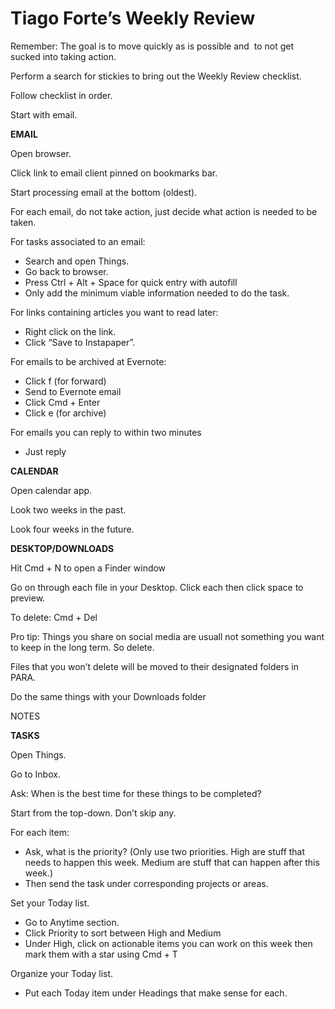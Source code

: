 # Tiago Forte’s Weekly Review

Remember: The goal is to move quickly as is possible and  to not get sucked into taking action.

Perform a search for stickies to bring out the Weekly Review checklist.

Follow checklist in order.

Start with email.

**EMAIL**

Open browser.

Click link to email client pinned on bookmarks bar.

Start processing email at the bottom (oldest).

For each email, do not take action, just decide what action is needed to be taken.

For tasks associated to an email:

- Search and open Things.
- Go back to browser.
- Press Ctrl + Alt + Space for quick entry with autofill
- Only add the minimum viable information needed to do the task.

For links containing articles you want to read later:

- Right click on the link.
- Click “Save to Instapaper”.

For emails to be archived at Evernote:

- Click f (for forward)
- Send to Evernote email
- Click Cmd + Enter
- Click e (for archive)

For emails you can reply to within two minutes

- Just reply

**CALENDAR**

Open calendar app.

Look two weeks in the past.

Look four weeks in the future.

**DESKTOP/DOWNLOADS**

Hit Cmd + N to open a Finder window

Go on through each file in your Desktop. Click each then click space to preview.

To delete: Cmd + Del

Pro tip: Things you share on social media are usuall not something you want to keep in the long term. So delete.

Files that you won’t delete will be moved to their designated folders in PARA.

Do the same things with your Downloads folder

NOTES

**TASKS**

Open Things.

Go to Inbox.

Ask: When is the best time for these things to be completed?

Start from the top-down. Don’t skip any.

For each item:

- Ask, what is the priority? (Only use two priorities. High are stuff that needs to happen this week. Medium are stuff that can happen after this week.)
- Then send the task under corresponding projects or areas.

Set your Today list.

- Go to Anytime section.
- Click Priority to sort between High and Medium
- Under High, click on actionable items you can work on this week then mark them with a star using Cmd + T

Organize your Today list.

- Put each Today item under Headings that make sense for each.

